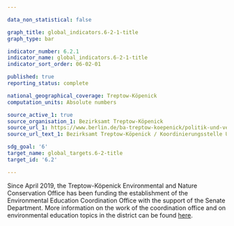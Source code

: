 ```yaml
---

data_non_statistical: false

graph_title: global_indicators.6-2-1-title
graph_type: bar

indicator_number: 6.2.1
indicator_name: global_indicators.6-2-1-title
indicator_sort_order: 06-02-01

published: true
reporting_status: complete

national_geographical_coverage: Treptow-Köpenick
computation_units: Absolute numbers 

source_active_1: true
source_organisation_1: Bezirksamt Treptow-Köpenick
source_url_1: https://www.berlin.de/ba-treptow-koepenick/politik-und-verwaltung/aemter/umwelt-und-naturschutzamt/naturschutz/artikel.1167809.php
source_url_text_1: Bezirksamt Treptow-Köpenick / Koordinierungsstelle Umweltbildung

sdg_goal: '6'
target_name: global_targets.6-2-title
target_id: '6.2'

---
```


Since April 2019, the Treptow-Köpenick Environmental and Nature Conservation Office has been funding the establishment of the Environmental Education Coordination Office with the support of the Senate Department. More information on the work of the coordination office and on environmental education topics in the district can be found <a href="https://ubz-tk.de/home" target="_blank" >here</a>.
